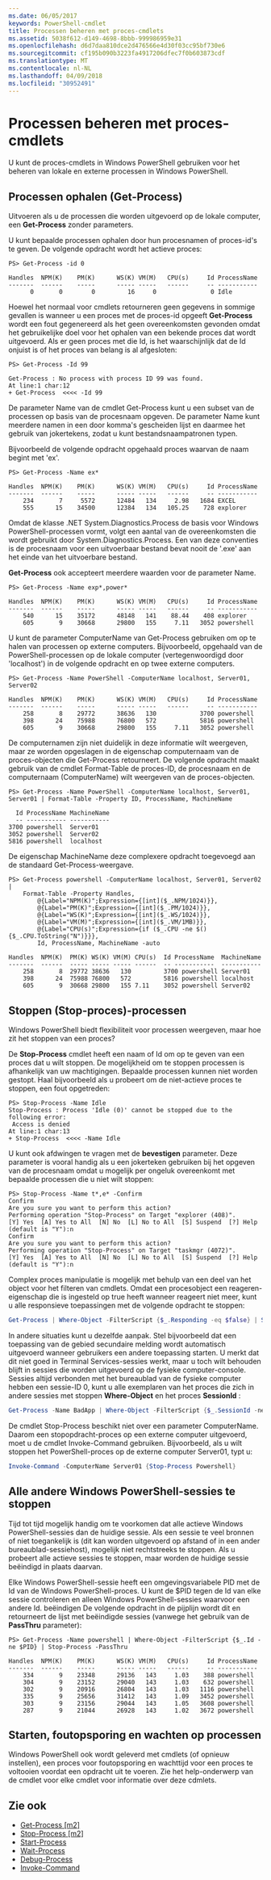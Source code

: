 ```yaml
---
ms.date: 06/05/2017
keywords: PowerShell-cmdlet
title: Processen beheren met proces-cmdlets
ms.assetid: 5038f612-d149-4698-8bbb-999986959e31
ms.openlocfilehash: d6d7daa810dce2d476566e4d30f03cc95bf730e6
ms.sourcegitcommit: cf195b090b3223fa4917206dfec7f0b603873cdf
ms.translationtype: MT
ms.contentlocale: nl-NL
ms.lasthandoff: 04/09/2018
ms.locfileid: "30952491"
---
```

# <a name="managing-processes-with-process-cmdlets"></a>Processen beheren met proces-cmdlets

U kunt de proces-cmdlets in Windows PowerShell gebruiken voor het beheren van lokale en externe processen in Windows PowerShell.

## <a name="getting-processes-get-process"></a>Processen ophalen (Get-Process)

Uitvoeren als u de processen die worden uitgevoerd op de lokale computer, een **Get-Process** zonder parameters.

U kunt bepaalde processen ophalen door hun procesnamen of proces-id's te geven. De volgende opdracht wordt het actieve proces:

```
PS> Get-Process -id 0

Handles  NPM(K)    PM(K)      WS(K) VM(M)   CPU(s)     Id ProcessName
-------  ------    -----      ----- -----   ------     -- -----------
      0       0        0         16     0               0 Idle
```

Hoewel het normaal voor cmdlets retourneren geen gegevens in sommige gevallen is wanneer u een proces met de proces-id opgeeft **Get-Process** wordt een fout gegenereerd als het geen overeenkomsten gevonden omdat het gebruikelijke doel voor het ophalen van een bekende proces dat wordt uitgevoerd. Als er geen proces met die Id, is het waarschijnlijk dat de Id onjuist is of het proces van belang is al afgesloten:

```
PS> Get-Process -Id 99

Get-Process : No process with process ID 99 was found.
At line:1 char:12
+ Get-Process  <<<< -Id 99
```

De parameter Name van de cmdlet Get-Process kunt u een subset van de processen op basis van de procesnaam opgeven. De parameter Name kunt meerdere namen in een door komma's gescheiden lijst en daarmee het gebruik van jokertekens, zodat u kunt bestandsnaampatronen typen.

Bijvoorbeeld de volgende opdracht opgehaald proces waarvan de naam begint met 'ex'.

```
PS> Get-Process -Name ex*

Handles  NPM(K)    PM(K)      WS(K) VM(M)   CPU(s)     Id ProcessName
-------  ------    -----      ----- -----   ------     -- -----------
    234       7     5572      12484   134     2.98   1684 EXCEL
    555      15    34500      12384   134   105.25    728 explorer
```

Omdat de klasse .NET System.Diagnostics.Process de basis voor Windows PowerShell-processen vormt, volgt een aantal van de overeenkomsten die wordt gebruikt door System.Diagnostics.Process. Een van deze conventies is de procesnaam voor een uitvoerbaar bestand bevat nooit de '.exe' aan het einde van het uitvoerbare bestand.

**Get-Process** ook accepteert meerdere waarden voor de parameter Name.

```
PS> Get-Process -Name exp*,power*

Handles  NPM(K)    PM(K)      WS(K) VM(M)   CPU(s)     Id ProcessName
-------  ------    -----      ----- -----   ------     -- -----------
    540      15    35172      48148   141    88.44    408 explorer
    605       9    30668      29800   155     7.11   3052 powershell
```

U kunt de parameter ComputerName van Get-Process gebruiken om op te halen van processen op externe computers. Bijvoorbeeld, opgehaald van de PowerShell-processen op de lokale computer (vertegenwoordigd door 'localhost') in de volgende opdracht en op twee externe computers.

```
PS> Get-Process -Name PowerShell -ComputerName localhost, Server01, Server02

Handles  NPM(K)    PM(K)      WS(K) VM(M)   CPU(s)     Id ProcessName
-------  ------    -----      ----- -----   ------     -- -----------
    258       8    29772      38636   130            3700 powershell
    398      24    75988      76800   572            5816 powershell
    605       9    30668      29800   155     7.11   3052 powershell
```

De computernamen zijn niet duidelijk in deze informatie wilt weergeven, maar ze worden opgeslagen in de eigenschap computernaam van de proces-objecten die Get-Process retourneert. De volgende opdracht maakt gebruik van de cmdlet Format-Table de proces-ID, de procesnaam en de computernaam (ComputerName) wilt weergeven van de proces-objecten.

```
PS> Get-Process -Name PowerShell -ComputerName localhost, Server01, Server01 | Format-Table -Property ID, ProcessName, MachineName

  Id ProcessName MachineName
  -- ----------- -----------
3700 powershell  Server01
3052 powershell  Server02
5816 powershell  localhost
```

De eigenschap MachineName deze complexere opdracht toegevoegd aan de standaard Get-Process-weergave.

```
PS> Get-Process powershell -ComputerName localhost, Server01, Server02 |
    Format-Table -Property Handles,
        @{Label="NPM(K)";Expression={[int]($_.NPM/1024)}},
        @{Label="PM(K)";Expression={[int]($_.PM/1024)}},
        @{Label="WS(K)";Expression={[int]($_.WS/1024)}},
        @{Label="VM(M)";Expression={[int]($_.VM/1MB)}},
        @{Label="CPU(s)";Expression={if ($_.CPU -ne $() {$_.CPU.ToString("N")}}},
        Id, ProcessName, MachineName -auto

Handles  NPM(K)  PM(K) WS(K) VM(M) CPU(s)  Id ProcessName  MachineName
-------  ------  ----- ----- ----- ------  -- -----------  -----------
    258       8  29772 38636   130         3700 powershell Server01
    398      24  75988 76800   572         5816 powershell localhost
    605       9  30668 29800   155 7.11    3052 powershell Server02
```

## <a name="stopping-processes-stop-process"></a>Stoppen (Stop-proces)-processen

Windows PowerShell biedt flexibiliteit voor processen weergeven, maar hoe zit het stoppen van een proces?

De **Stop-Process** cmdlet heeft een naam of Id om op te geven van een proces dat u wilt stoppen. De mogelijkheid om te stoppen processen is afhankelijk van uw machtigingen. Bepaalde processen kunnen niet worden gestopt. Haal bijvoorbeeld als u probeert om de niet-actieve proces te stoppen, een fout opgetreden:

```
PS> Stop-Process -Name Idle
Stop-Process : Process 'Idle (0)' cannot be stopped due to the following error:
 Access is denied
At line:1 char:13
+ Stop-Process  <<<< -Name Idle
```

U kunt ook afdwingen te vragen met de **bevestigen** parameter. Deze parameter is vooral handig als u een jokerteken gebruiken bij het opgeven van de procesnaam omdat u mogelijk per ongeluk overeenkomt met bepaalde processen die u niet wilt stoppen:

```
PS> Stop-Process -Name t*,e* -Confirm
Confirm
Are you sure you want to perform this action?
Performing operation "Stop-Process" on Target "explorer (408)".
[Y] Yes  [A] Yes to All  [N] No  [L] No to All  [S] Suspend  [?] Help
(default is "Y"):n
Confirm
Are you sure you want to perform this action?
Performing operation "Stop-Process" on Target "taskmgr (4072)".
[Y] Yes  [A] Yes to All  [N] No  [L] No to All  [S] Suspend  [?] Help
(default is "Y"):n
```

Complex proces manipulatie is mogelijk met behulp van een deel van het object voor het filteren van cmdlets. Omdat een procesobject een reageren-eigenschap die is ingesteld op true heeft wanneer reageert niet meer, kunt u alle responsieve toepassingen met de volgende opdracht te stoppen:

```powershell
Get-Process | Where-Object -FilterScript {$_.Responding -eq $false} | Stop-Process
```

In andere situaties kunt u dezelfde aanpak. Stel bijvoorbeeld dat een toepassing van de gebied secundaire melding wordt automatisch uitgevoerd wanneer gebruikers een andere toepassing starten. U merkt dat dit niet goed in Terminal Services-sessies werkt, maar u toch wilt behouden blijft in sessies die worden uitgevoerd op de fysieke computer-console. Sessies altijd verbonden met het bureaublad van de fysieke computer hebben een sessie-ID 0, kunt u alle exemplaren van het proces die zich in andere sessies met stoppen **Where-Object** en het proces **SessionId** :

```powershell
Get-Process -Name BadApp | Where-Object -FilterScript {$_.SessionId -neq 0} | Stop-Process
```

De cmdlet Stop-Process beschikt niet over een parameter ComputerName. Daarom een stopopdracht-proces op een externe computer uitgevoerd, moet u de cmdlet Invoke-Command gebruiken. Bijvoorbeeld, als u wilt stoppen het PowerShell-proces op de externe computer Server01, typt u:

```powershell
Invoke-Command -ComputerName Server01 {Stop-Process Powershell}
```

## <a name="stopping-all-other-windows-powershell-sessions"></a>Alle andere Windows PowerShell-sessies te stoppen

Tijd tot tijd mogelijk handig om te voorkomen dat alle actieve Windows PowerShell-sessies dan de huidige sessie. Als een sessie te veel bronnen of niet toegankelijk is (dit kan worden uitgevoerd op afstand of in een ander bureaublad-sessiehost), mogelijk niet rechtstreeks te stoppen. Als u probeert alle actieve sessies te stoppen, maar worden de huidige sessie beëindigd in plaats daarvan.

Elke Windows PowerShell-sessie heeft een omgevingsvariabele PID met de Id van de Windows PowerShell-proces. U kunt de $PID tegen de Id van elke sessie controleren en alleen Windows PowerShell-sessies waarvoor een andere Id. beëindigen De volgende opdracht in de pijplijn wordt dit en retourneert de lijst met beëindigde sessies (vanwege het gebruik van de **PassThru** parameter):

```
PS> Get-Process -Name powershell | Where-Object -FilterScript {$_.Id -ne $PID} | Stop-Process -PassThru

Handles  NPM(K)    PM(K)      WS(K) VM(M)   CPU(s)     Id ProcessName
-------  ------    -----      ----- -----   ------     -- -----------
    334       9    23348      29136   143     1.03    388 powershell
    304       9    23152      29040   143     1.03    632 powershell
    302       9    20916      26804   143     1.03   1116 powershell
    335       9    25656      31412   143     1.09   3452 powershell
    303       9    23156      29044   143     1.05   3608 powershell
    287       9    21044      26928   143     1.02   3672 powershell
```

## <a name="starting-debugging-and-waiting-for-processes"></a>Starten, foutopsporing en wachten op processen

Windows PowerShell ook wordt geleverd met cmdlets (of opnieuw instellen), een proces voor foutopsporing en wachttijd voor een proces te voltooien voordat een opdracht uit te voeren. Zie het help-onderwerp van de cmdlet voor elke cmdlet voor informatie over deze cdmlets.

## <a name="see-also"></a>Zie ook

- [Get-Process [m2]](https://technet.microsoft.com/en-us/library/27a05dbd-4b69-48a3-8d55-b295f6225f15)
- [Stop-Process [m2]](https://technet.microsoft.com/en-us/library/12454238-9881-457a-bde4-fb6cd124deec)
- [Start-Process](https://technet.microsoft.com/en-us/library/41a7e43c-9bb3-4dc2-8b0c-f6c32962e72c)
- [Wait-Process](https://technet.microsoft.com/en-us/library/9222af7a-789d-4a09-aa90-09d7c256c799)
- [Debug-Process](https://technet.microsoft.com/en-us/library/eea1dace-3913-4dbd-b659-5a94a610eee1)
- [Invoke-Command](https://technet.microsoft.com/en-us/library/22fd98ba-1874-492e-95a5-c069467b8462)